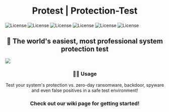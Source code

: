 <h1 align="center">Protest | Protection-Test</h1>
<div>
  <img alt="License" src="https://badgen.net/github/release/babel/babel" align="center">
  <img alt="License" src="https://badgen.net/github/stars/micromatch/micromatch" align="center">
  <img alt="License" src="https://badgen.net/github/commits/micromatch/micromatch" align="center">
  <img alt="License" src="https://badgen.net/github/last-commit/micromatch/micromatch" align="center">
  <img alt="License" src="https://badgen.net/github/releases/micromatch/micromatch" align="center">
  <img alt="License" src="https://badgen.net/github/license/micromatch/micromatch" align="center">
</div>
<h2 align="center">🔐 The world's easiest, most professional system protection test</h2>
<img align="center" src="https://ccortex.ir/storage/2022/08/cco-protest-2-1536x384.png">
<h3 align="center">👨‍💻 Usage</h3>
<p align="center">Test your system's protection vs. zero-day ransomware, backdoor, spyware and even false positives in a safe test environment!</p>
<h3 align="center">Check out our wiki page for getting started!</h3>
